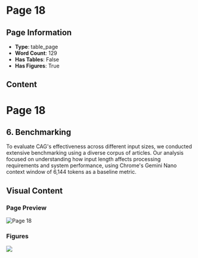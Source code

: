 # Page 18

## Page Information

- **Type**: table_page
- **Word Count**: 129
- **Has Tables**: False
- **Has Figures**: True

## Content

# Page 18

## 6. Benchmarking

To evaluate CAG's effectiveness across different input sizes, we conducted extensive benchmarking using a diverse corpus of articles. Our analysis focused on understanding how input length affects processing requirements and system performance, using Chrome's Gemini Nano context window of 6,144 tokens as a baseline metric.

## Visual Content

### Page Preview

![Page 18](/projects/llms/images/CAG_Chunked_Augmented_Generation_for_Google_Chromes_Builtin_Gemini_Nano_page_18.png)

### Figures

![](/projects/llms/figures/CAG_Chunked_Augmented_Generation_for_Google_Chromes_Builtin_Gemini_Nano_page_18_figure_1.png)

